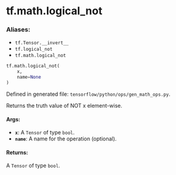 <div itemscope itemtype="http://developers.google.com/ReferenceObject">
<meta itemprop="name" content="tf.math.logical_not" />
<meta itemprop="path" content="Stable" />
</div>

# tf.math.logical_not

### Aliases:

* `tf.Tensor.__invert__`
* `tf.logical_not`
* `tf.math.logical_not`

``` python
tf.math.logical_not(
    x,
    name=None
)
```



Defined in generated file: `tensorflow/python/ops/gen_math_ops.py`.

Returns the truth value of NOT x element-wise.

#### Args:

* <b>`x`</b>: A `Tensor` of type `bool`.
* <b>`name`</b>: A name for the operation (optional).


#### Returns:

A `Tensor` of type `bool`.